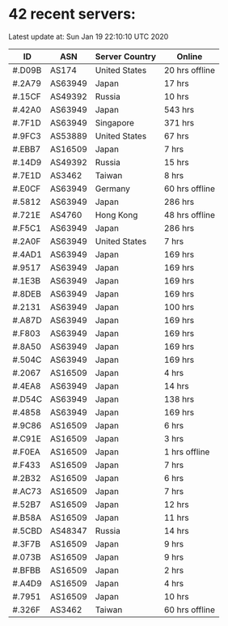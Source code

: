 # 42 recent servers:

Latest update at: Sun Jan 19 22:10:10 UTC 2020

| ID | ASN | Server Country | Online |
| -- | --- | -------------- | ------ |
| #.D09B | AS174 | United States | 20 hrs offline |
| #.2A79 | AS63949 | Japan | 17 hrs |
| #.15CF | AS49392 | Russia | 10 hrs |
| #.42A0 | AS63949 | Japan | 543 hrs |
| #.7F1D | AS63949 | Singapore | 371 hrs |
| #.9FC3 | AS53889 | United States | 67 hrs |
| #.EBB7 | AS16509 | Japan | 7 hrs |
| #.14D9 | AS49392 | Russia | 15 hrs |
| #.7E1D | AS3462 | Taiwan | 8 hrs |
| #.E0CF | AS63949 | Germany | 60 hrs offline |
| #.5812 | AS63949 | Japan | 286 hrs |
| #.721E | AS4760 | Hong Kong | 48 hrs offline |
| #.F5C1 | AS63949 | Japan | 286 hrs |
| #.2A0F | AS63949 | United States | 7 hrs |
| #.4AD1 | AS63949 | Japan | 169 hrs |
| #.9517 | AS63949 | Japan | 169 hrs |
| #.1E3B | AS63949 | Japan | 169 hrs |
| #.8DEB | AS63949 | Japan | 169 hrs |
| #.2131 | AS63949 | Japan | 100 hrs |
| #.A87D | AS63949 | Japan | 169 hrs |
| #.F803 | AS63949 | Japan | 169 hrs |
| #.8A50 | AS63949 | Japan | 169 hrs |
| #.504C | AS63949 | Japan | 169 hrs |
| #.2067 | AS16509 | Japan | 4 hrs |
| #.4EA8 | AS63949 | Japan | 14 hrs |
| #.D54C | AS63949 | Japan | 138 hrs |
| #.4858 | AS63949 | Japan | 169 hrs |
| #.9C86 | AS16509 | Japan | 6 hrs |
| #.C91E | AS16509 | Japan | 3 hrs |
| #.F0EA | AS16509 | Japan | 1 hrs offline |
| #.F433 | AS16509 | Japan | 7 hrs |
| #.2B32 | AS16509 | Japan | 6 hrs |
| #.AC73 | AS16509 | Japan | 7 hrs |
| #.52B7 | AS16509 | Japan | 12 hrs |
| #.B58A | AS16509 | Japan | 11 hrs |
| #.5CBD | AS48347 | Russia | 14 hrs |
| #.3F7B | AS16509 | Japan | 9 hrs |
| #.073B | AS16509 | Japan | 9 hrs |
| #.BFBB | AS16509 | Japan | 2 hrs |
| #.A4D9 | AS16509 | Japan | 4 hrs |
| #.7951 | AS16509 | Japan | 10 hrs |
| #.326F | AS3462 | Taiwan | 60 hrs offline |

